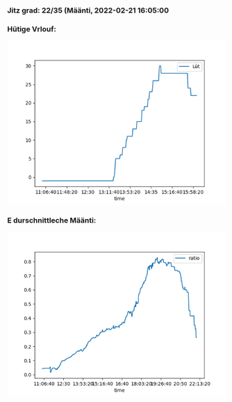 ### Jitz grad: 22/35 (Määnti, 2022-02-21 16:05:00

### Hütige Vrlouf:
![Graph](Today.png)

### E durschnittleche Määnti:
![Graph](Määnti.png)